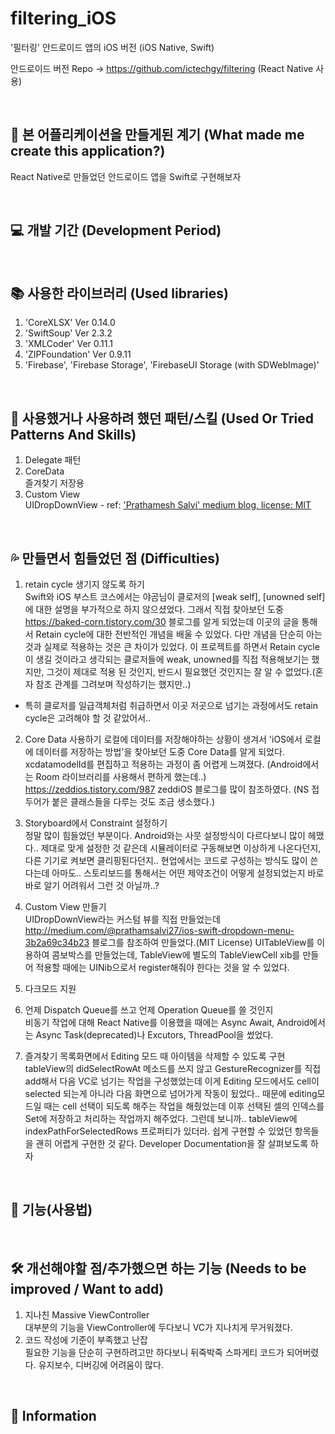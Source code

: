 # filtering_iOS
'필터링' 안드로이드 앱의 iOS 버전 (iOS Native, Swift)

안드로이드 버전 Repo -> https://github.com/ictechgy/filtering (React Native 사용)     
      
&nbsp;   
      
## 🤔 본 어플리케이션을 만들게된 계기 (What made me create this application?)
React Native로 만들었던 안드로이드 앱을 Swift로 구현해보자
   
&nbsp;   
   
## 💻 개발 기간 (Development Period)
   
&nbsp;   
   
## 📚 사용한 라이브러리 (Used libraries)  

1. 'CoreXLSX' Ver 0.14.0   
2. 'SwiftSoup' Ver 2.3.2   
3. 'XMLCoder' Ver 0.11.1
4. 'ZIPFoundation' Ver 0.9.11
5. 'Firebase', 'Firebase Storage', 'FirebaseUI Storage (with SDWebImage)'
   
&nbsp;   
   
## 🚀 사용했거나 사용하려 했던 패턴/스킬 (Used Or Tried Patterns And Skills)
1. Delegate 패턴   
2. CoreData   
즐겨찾기 저장용   
3. Custom View   
UIDropDownView - ref: ['Prathamesh Salvi' medium blog, license: MIT](http://medium.com/@prathamsalvi27/ios-swift-dropdown-menu-3b2a69c34b23)   
 
   
&nbsp;   
   
## 💦 만들면서 힘들었던 점 (Difficulties)

1. retain cycle 생기지 않도록 하기   
 Swift와 iOS 부스트 코스에서는 야곰님이 클로저의 [weak self], [unowned self]에 대한 설명을 부가적으로 하지 않으셨었다. 그래서 직접 찾아보던 도중 https://baked-corn.tistory.com/30 블로그를 알게 되었는데 이곳의 글을 통해서 Retain cycle에 대한 전반적인 개념을 배울 수 있었다. 다만 개념을 단순히 아는 것과 실제로 적용하는 것은 큰 차이가 있었다. 이 프로젝트를 하면서 Retain cycle이 생길 것이라고 생각되는 클로저들에 weak, unowned를 직접 적용해보기는 했지만, 그것이 제대로 적용 된 것인지, 반드시 필요했던 것인지는 잘 알 수 없었다.(혼자 참조 관계를 그려보며 작성하기는 했지만..)    
 - 특히 클로저를 일급객체처럼 취급하면서 이곳 저곳으로 넘기는 과정에서도 retain cycle은 고려해야 할 것 같았어서..    
   
2. Core Data 사용하기
 로컬에 데이터를 저장해야하는 상황이 생겨서 'iOS에서 로컬에 데이터를 저장하는 방법'을 찾아보던 도중 Core Data를 알게 되었다. xcdatamodelId를 편집하고 적용하는 과정이 좀 어렵게 느껴졌다. (Android에서는 Room 라이브러리를 사용해서 편하게 했는데..) https://zeddios.tistory.com/987 zeddiOS 블로그를 많이 참조하였다. (NS 접두어가 붙은 클래스들을 다루는 것도 조금 생소했다.)   
   
3. Storyboard에서 Constraint 설정하기   
 정말 많이 힘들었던 부분이다. Android와는 사뭇 설정방식이 다르다보니 많이 헤맸다.. 제대로 맞게 설정한 것 같은데 시뮬레이터로 구동해보면 이상하게 나온다던지, 다른 기기로 켜보면 클리핑된다던지..
 현업에서는 코드로 구성하는 방식도 많이 쓴다는데 아마도.. 스토리보드를 통해서는 어떤 제약조건이 어떻게 설정되었는지 바로바로 알기 어려워서 그런 것 아닐까..?
 
4. Custom View 만들기   
 UIDropDownView라는 커스텀 뷰를 직접 만들었는데 http://medium.com/@prathamsalvi27/ios-swift-dropdown-menu-3b2a69c34b23 블로그를 참조하여 만들었다.(MIT License) UITableView를 이용하여 콤보박스를 만들었는데, TableView에 별도의 TableViewCell xib를 만들어 적용할 때에는 UINib으로서 register해줘야 한다는 것을 알 수 있었다.    
   
5. 다크모드 지원   
6. 언제 Dispatch Queue를 쓰고 언제 Operation Queue를 쓸 것인지   
 비동기 작업에 대해 React Native를 이용했을 때에는 Async Await, Android에서는 Async Task(deprecated)나 Excutors, ThreadPool을 썼었다.   
 
7. 즐겨찾기 목록화면에서 Editing 모드 때 아이템을 삭제할 수 있도록 구현   
 tableView의 didSelectRowAt 메소드를 쓰지 않고 GestureRecognizer를 직접 add해서 다음 VC로 넘기는 작업을 구성했었는데 이게 Editing 모드에서도 cell이 selected 되는게 아니라 다음 화면으로 넘어가게 작동이 됬었다.. 때문에 editing모드일 때는 cell 선택이 되도록 해주는 작업을 해줬었는데 이후 선택된 셀의 인덱스를 Set에 저장하고 처리하는 작업까지 해주었다. 그런데 보니까.. tableView에 indexPathForSelectedRows 프로퍼티가 있더라. 쉽게 구현할 수 있었던 항목들을 괜히 어렵게 구현한 것 같다. Developer Documentation을 잘 살펴보도록 하자
   
   
&nbsp;   
   
## 💬 기능(사용법) 
   
&nbsp;   
   
## 🛠 개선해야할 점/추가했으면 하는 기능 (Needs to be improved / Want to add)
1. 지나친 Massive ViewController   
대부분의 기능을 ViewController에 두다보니 VC가 지나치게 무거워졌다. 
2. 코드 작성에 기준이 부족했고 난잡   
필요한 기능을 단순히 구현하려고만 하다보니 뒤죽박죽 스파게티 코드가 되어버렸다. 유지보수, 디버깅에 어려움이 많다.
   
&nbsp;   
   
## 📝 Information
   
&nbsp;   
   
